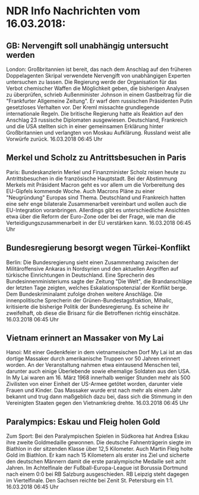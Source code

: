 # NDR Info Nachrichten vom 16.03.2018:


## GB: Nervengift soll unabhängig untersucht werden
London: Großbritannien ist bereit, das nach dem Anschlag auf den früheren Doppelagenten Skripal verwendete Nervengift von unabhängigen Experten untersuchen zu lassen. Die Regierung werde der Organisation für das Verbot chemischer Waffen die Möglichkeit geben, die bisherigen Analysen zu überprüfen, schrieb Außenminister Johnson in einem Gastbeitrag für die "Frankfurter Allgemeine Zeitung". Er warf dem russischen Präsidenten Putin gesetzloses Verhalten vor. Der Kreml missachte grundlegende internationale Regeln. Die britische Regierung hatte als Reaktion auf den Anschlag 23 russische Diplomaten ausgewiesen. Deutschland, Frankreich und die USA stellten sich in einer gemeinsamen Erklärung hinter Großbritannien und verlangten von Moskau Aufklärung. Russland weist alle Vorwürfe zurück. 16.03.2018 06:45 Uhr 

## Merkel und Scholz zu Antrittsbesuchen in Paris
Paris: Bundeskanzlerin Merkel und Finanzminister Scholz reisen heute zu Antrittsbesuchen in die französische Hauptstadt. Bei der Abstimmung Merkels mit Präsident Macron geht es vor allem um die Vorbereitung des EU-Gipfels kommende Woche. Auch Macrons Pläne zu einer "Neugründung" Europas sind Thema. Deutschland und Frankreich hatten eine sehr enge bilaterale Zusammenarbeit vereinbart und wollen auch die EU-Integration voranbringen. Allerdings gibt es unterschiedliche Ansichten etwa über die Reform der Euro-Zone oder bei der Frage, wie man die Verteidigungszusammenarbeit in der EU verstärken kann. 16.03.2018 06:45 Uhr 

## Bundesregierung besorgt wegen Türkei-Konflikt
Berlin: Die Bundesregierung sieht einen Zusammenhang zwischen der Militäroffensive Ankaras in Nordsyrien und den aktuellen Angriffen auf türkische Einrichtungen in Deutschland. Eine  Sprecherin des Bundesinnenministeriums sagte der Zeitung "Die Welt", die Brandanschläge der letzten Tage zeigten, welches Eskalationspotenzial der Konflikt berge. Dem Bundeskriminalamt zufolge drohen weitere Anschläge. Die innenpolitische Sprecherin der Grünen-Bundestagsfraktion, Mihalic, kritisierte die bisherige Politik der Bundesregierung. Es scheine ihr zweifelhaft, ob diese die Brisanz für die Betroffenen richtig einschätze. 16.03.2018 06:45 Uhr 

## Vietnam erinnert an Massaker von My Lai
Hanoi: Mit einer Gedenkfeier in dem vietnamesischen Dorf My Lai ist an das dortige Massaker durch amerikanische Truppen vor 50 Jahren erinnert worden. An der Veranstaltung nahmen etwa eintausend Menschen teil, darunter auch einige Überlebende sowie ehemalige Soldaten aus den USA. In My Lai waren am 16. März 1968 innerhalb weniger Stunden mehr als 500 Zivilisten von einer Einheit der US-Armee getötet worden, darunter viele Frauen und Kinder. Das Massaker wurde erst nach mehr als einem Jahr bekannt und trug dann maßgeblich dazu bei, dass sich die Stimmung in den Vereinigten Staaten gegen den Vietnamkrieg drehte. 16.03.2018 06:45 Uhr 

## Paralympics: Eskau und Fleig holen Gold
Zum Sport: Bei den Paralympischen Spielen in Südkorea hat Andrea Eskau ihre zweite Goldmedaille gewonnen. Die deutsche Fahnenträgerin siegte im Biathlon in der sitzenden Klasse über 12,5 Kilometer. Auch Martin Fleig holte Gold im Biathlon. Er kam nach 15 Kilometern als erster ins Ziel und sicherte den deutschen Männern damit die erste paralympische Medaille seit acht Jahren. Im Achtelfinale der Fußball-Europa-League ist Borussia Dortmund nach einem 0:0 bei RB Salzburg ausgeschieden. RB Leipzig steht dagegen im Viertelfinale. Den Sachsen reichte bei Zenit St. Petersburg ein 1:1. 16.03.2018 06:45 Uhr 
